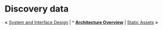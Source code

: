 
# Discovery data

**<** [System and Interface Design](design.md) | **^** [**Architecture Overview**](overview.md) | [Static Assets](assets.md) **>**
